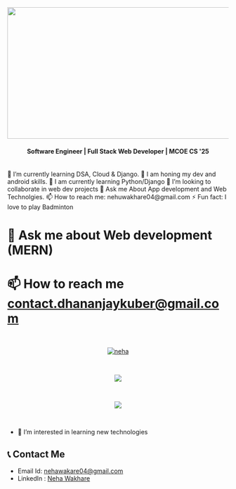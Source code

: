 <img src="https://i.ibb.co/JrqtVPd/github-header-image-1-2.png" width="1000" height="300" />

<h4 align="center">Software Engineer | Full Stack Web Developer | MCOE CS '25 </h4>
<br />
🌱 I’m currently learning DSA, Cloud & Django.
🔭 I am honing my dev and android skills.
🌱 I am currently learning Python/Django
👯 I’m looking to collaborate in web dev projects
💬 Ask me About App development and Web Technolgies.
📫 How to reach me: nehuwakhare04@gmail.com
⚡ Fun fact: I love to play Badminton

 # 💬 Ask me about Web development (MERN)

# 📫 How to reach me contact.dhananjaykuber@gmail.com
<br />
<p align="center"> <a href="https://github.com/ryo-ma/github-profile-trophy"><img src="https://github-profile-trophy.vercel.app/?username=NehaW4&title=Commit,Repo,Followers,Stars&row=1&column=4&theme=darkhub&margin-w=15" alt="neha" /></a> </p>

<!---
<br/>
<p align="center"> 

   <img align="center" src="https://github-readme-stats.vercel.app/api?username=NehaW4&show_icons=true&theme=aura"/>
</p>
--->

<br/>

<p align="center"> 
   <img align="center" src="https://github-readme-streak-stats.herokuapp.com?user=NehaW4&theme=highcontrast"/>
</p>

<br/>

<p align="center"> 
   <img align="center" src="https://github-readme-stats.vercel.app/api/top-langs/?username=NehaW4&layout=compact&theme=aura"/>
</p>

<br/>

- 👀 I’m interested in learning new technologies

## 📞 Contact Me
* Email Id: nehawakare04@gmail.com
* LinkedIn : [Neha Wakhare](https://www.linkedin.com/in/neha-wakhare-0093b4225/)

<!---
<br />
<p align="left"> <img src="https://komarev.com/ghpvc/?username=NehaW4&label=Profile%20views&color=0e75b6&style=flat" alt="Neha-4" /> </p>
-->
